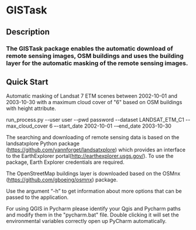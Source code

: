 # GISTask

## Description

### The GISTask package enables the automatic download of remote sensing images, OSM buildings and uses the building layer for the automatic masking of the remote sensing images.

## Quick Start


Automatic masking of Landsat 7 ETM scenes between 2002-10-01 and 2003-10-30 with a maximum cloud cover of "6" based on OSM buildings with height attribute.

run_process.py --user user --pwd password --dataset LANDSAT_ETM_C1 --max_cloud_cover 6 –-start_date 2002-10-01 -–end_date 2003-10-30

The searching and downloading of remote sensing data is based on the landsatxplore Python package (https://github.com/yannforget/landsatxplore) which provides an interface to the EarthExplorer portal(http://earthexplorer.usgs.gov/).
To use the package, Earth Explorer credentials are required.

The OpenStreetMap buildings layer is downloaded based on the OSMnx (https://github.com/gboeing/osmnx) package.

Use the argument “-h” to get information about more options that can be passed to the application.

For using QGIS in Pycharm please identify your Qgis and Pycharm paths and modify them in the "pycharm.bat" file. Double clicking it will set the environmental variables correctly open up PyCharm automatically.


